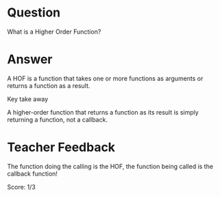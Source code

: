 # Question

What is a Higher Order Function?

# Answer

<!-- The function called within a function is called a Higher Order Function. It allows for a second function for seperating purposes to avoid repeated code. DRYer - Dont reapeat yourself. -->

A HOF is a function that takes one or more functions as arguments or returns a function as a result.

Key take away

A higher-order function that returns a function as its result is simply returning a function, not a callback.

# Teacher Feedback

The function doing the calling is the HOF, the function being called is the callback function!

Score: 1/3
